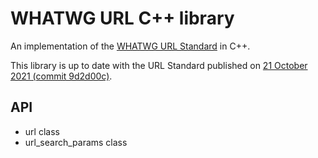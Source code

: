 # WHATWG URL C++ library

An implementation of the [WHATWG URL Standard](https://url.spec.whatwg.org/) in C++.

This library is up to date with the URL Standard published on
[21 October 2021 (commit 9d2d00c)](https://url.spec.whatwg.org/commit-snapshots/9d2d00c99887e6b94b9381ec9cd5bb91e7f02854/).

## API

- url class
- url_search_params class
